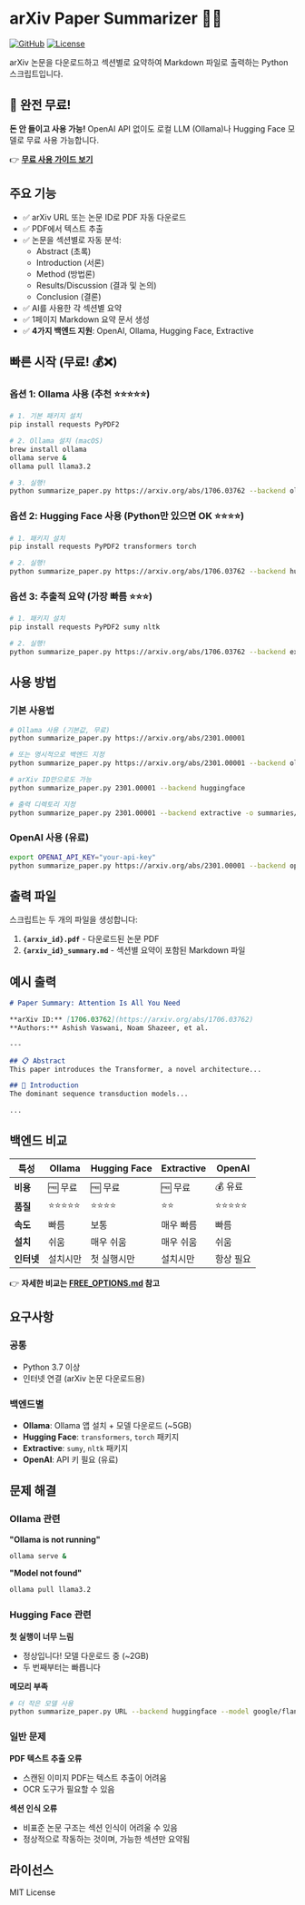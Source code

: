 # arXiv Paper Summarizer 📄✨

[![GitHub](https://img.shields.io/badge/GitHub-arXiv--Summarizer-blue?logo=github)](https://github.com/keeyong/arXiv-Summarizer)
[![License](https://img.shields.io/badge/license-MIT-green)](LICENSE)

arXiv 논문을 다운로드하고 섹션별로 요약하여 Markdown 파일로 출력하는 Python 스크립트입니다.

## 🎉 완전 무료! 

**돈 안 들이고 사용 가능!** OpenAI API 없이도 로컬 LLM (Ollama)나 Hugging Face 모델로 무료 사용 가능합니다.

👉 **[무료 사용 가이드 보기](FREE_OPTIONS.md)**

## 주요 기능

- ✅ arXiv URL 또는 논문 ID로 PDF 자동 다운로드
- ✅ PDF에서 텍스트 추출
- ✅ 논문을 섹션별로 자동 분석:
  - Abstract (초록)
  - Introduction (서론)
  - Method (방법론)
  - Results/Discussion (결과 및 논의)
  - Conclusion (결론)
- ✅ AI를 사용한 각 섹션별 요약
- ✅ 1페이지 Markdown 요약 문서 생성
- ✅ **4가지 백엔드 지원**: OpenAI, Ollama, Hugging Face, Extractive

## 빠른 시작 (무료! 💰❌)

### 옵션 1: Ollama 사용 (추천 ⭐⭐⭐⭐⭐)

```bash
# 1. 기본 패키지 설치
pip install requests PyPDF2

# 2. Ollama 설치 (macOS)
brew install ollama
ollama serve &
ollama pull llama3.2

# 3. 실행!
python summarize_paper.py https://arxiv.org/abs/1706.03762 --backend ollama
```

### 옵션 2: Hugging Face 사용 (Python만 있으면 OK ⭐⭐⭐⭐)

```bash
# 1. 패키지 설치
pip install requests PyPDF2 transformers torch

# 2. 실행!
python summarize_paper.py https://arxiv.org/abs/1706.03762 --backend huggingface
```

### 옵션 3: 추출적 요약 (가장 빠름 ⭐⭐⭐)

```bash
# 1. 패키지 설치
pip install requests PyPDF2 sumy nltk

# 2. 실행!
python summarize_paper.py https://arxiv.org/abs/1706.03762 --backend extractive
```

## 사용 방법

### 기본 사용법

```bash
# Ollama 사용 (기본값, 무료)
python summarize_paper.py https://arxiv.org/abs/2301.00001

# 또는 명시적으로 백엔드 지정
python summarize_paper.py https://arxiv.org/abs/2301.00001 --backend ollama

# arXiv ID만으로도 가능
python summarize_paper.py 2301.00001 --backend huggingface

# 출력 디렉토리 지정
python summarize_paper.py 2301.00001 --backend extractive -o summaries/
```

### OpenAI 사용 (유료)

```bash
export OPENAI_API_KEY="your-api-key"
python summarize_paper.py https://arxiv.org/abs/2301.00001 --backend openai
```

## 출력 파일

스크립트는 두 개의 파일을 생성합니다:

1. **`{arxiv_id}.pdf`** - 다운로드된 논문 PDF
2. **`{arxiv_id}_summary.md`** - 섹션별 요약이 포함된 Markdown 파일

## 예시 출력

```markdown
# Paper Summary: Attention Is All You Need

**arXiv ID:** [1706.03762](https://arxiv.org/abs/1706.03762)  
**Authors:** Ashish Vaswani, Noam Shazeer, et al.  

---

## 📋 Abstract
This paper introduces the Transformer, a novel architecture...

## 🎯 Introduction
The dominant sequence transduction models...

...
```

## 백엔드 비교

| 특성 | Ollama | Hugging Face | Extractive | OpenAI |
|------|--------|--------------|------------|--------|
| **비용** | 🆓 무료 | 🆓 무료 | 🆓 무료 | 💰 유료 |
| **품질** | ⭐⭐⭐⭐⭐ | ⭐⭐⭐⭐ | ⭐⭐ | ⭐⭐⭐⭐⭐ |
| **속도** | 빠름 | 보통 | 매우 빠름 | 빠름 |
| **설치** | 쉬움 | 매우 쉬움 | 매우 쉬움 | 쉬움 |
| **인터넷** | 설치시만 | 첫 실행시만 | 설치시만 | 항상 필요 |

👉 **자세한 비교는 [FREE_OPTIONS.md](FREE_OPTIONS.md) 참고**

## 요구사항

### 공통
- Python 3.7 이상
- 인터넷 연결 (arXiv 논문 다운로드용)

### 백엔드별
- **Ollama**: Ollama 앱 설치 + 모델 다운로드 (~5GB)
- **Hugging Face**: `transformers`, `torch` 패키지
- **Extractive**: `sumy`, `nltk` 패키지  
- **OpenAI**: API 키 필요 (유료)

## 문제 해결

### Ollama 관련

**"Ollama is not running"**
```bash
ollama serve &
```

**"Model not found"**
```bash
ollama pull llama3.2
```

### Hugging Face 관련

**첫 실행이 너무 느림**
- 정상입니다! 모델 다운로드 중 (~2GB)
- 두 번째부터는 빠릅니다

**메모리 부족**
```bash
# 더 작은 모델 사용
python summarize_paper.py URL --backend huggingface --model google/flan-t5-base
```

### 일반 문제

**PDF 텍스트 추출 오류**
- 스캔된 이미지 PDF는 텍스트 추출이 어려움
- OCR 도구가 필요할 수 있음

**섹션 인식 오류**
- 비표준 논문 구조는 섹션 인식이 어려울 수 있음
- 정상적으로 작동하는 것이며, 가능한 섹션만 요약됨

## 라이선스

MIT License

